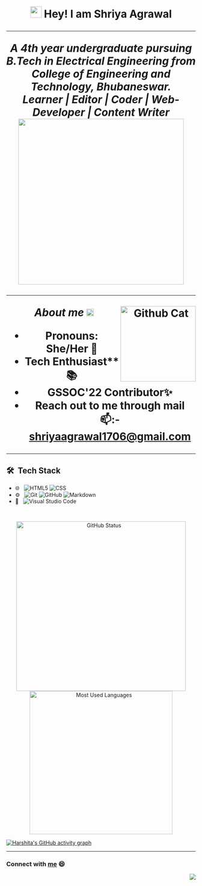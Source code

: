 <h1 align="center"><img src="https://media.giphy.com/media/CV8n4vC6r9b5J3JZd9/giphy.gif" width="30px"> Hey! I am Shriya Agrawal
<hr>

<p align="center">
  <em>
    A 4th year undergraduate pursuing B.Tech in Electrical Engineering from College of Engineering and Technology, Bhubaneswar. <br>
     <b>Learner | Editor | Coder | Web-Developer | Content Writer </b> <br>
    <img src="https://media.giphy.com/media/L1R1tvI9svkIWwpVYr/giphy.gif" width="440px"> <br>
   
    
  </em>
</p>
<hr>
<img align="right" width=200px alt="Github Cat" src="https://camo.githubusercontent.com/3b7c592ede97b6138ffd4b1cc1541c2f3b11fd39/687474703a2f2f33312e6d656469612e74756d626c722e636f6d2f31376665613932306666333665663466356238373764353231366137616164392f74756d626c725f6d6f39786a65387a5a34317163626975666f315f313238302e676966" />

  &nbsp;**_About me_** <img src="https://media.giphy.com/media/ObNTw8Uzwy6KQ/giphy.gif" width="20px"><br>
  
  - Pronouns: She/Her 👧
  - Tech Enthusiast** 📚
  - GSSOC'22 Contributor✨
  - Reach out to me through mail 📫:- shriyaagrawal1706@gmail.com

<hr>
  
## 🛠 &nbsp;Tech Stack


- 🌐 &nbsp;
  ![HTML5](https://img.shields.io/badge/-HTML5-333333?style=flat&logo=HTML5)
  ![CSS](https://img.shields.io/badge/-CSS-333333?style=flat&logo=CSS3&logoColor=1572B6)
  <!---[React](https://img.shields.io/badge/-React-333333?style=flat&logo=react) --->
- ⚙️ &nbsp;
  ![Git](https://img.shields.io/badge/-Git-333333?style=flat&logo=git)
  ![GitHub](https://img.shields.io/badge/-GitHub-333333?style=flat&logo=github)
  ![Markdown](https://img.shields.io/badge/-Markdown-333333?style=flat&logo=markdown)
- 🔧 &nbsp;
  ![Visual Studio Code](https://img.shields.io/badge/-Visual%20Studio%20Code-333333?style=flat&logo=visual-studio-code&logoColor=007ACC)

<br/>

<p align="center">
<!---<i><b><h2> GitHub Stats...📈  </b></i></h2>--->
<img src="https://github-readme-stats.vercel.app/api?username=SHRIYA1706&count_private=true&show_icons=true&theme=radical" alt="GitHub Status" width="450px">
<img src = "https://github-readme-stats.vercel.app/api/top-langs/?username=SHRIYA1706&show_icons=true&layout=compact&theme=radical" alt="Most Used Languages" width="380px">
</p>
  
[![Harshita's GitHub activity graph](https://activity-graph.herokuapp.com/graph?username=SHRIYA1706&theme=radical)](https://git.io/harshita214)
   <br />


<hr>

### Connect with [me](https://www.linkedin.com/in/shriya-agrawal-5a660a187) 😄
  
<img align="right" src="http://estruyf-github.azurewebsites.net/api/VisitorHit?user=harshita214&repo=harshita214&countColorcountColor&countColor=%237B1E7B"/>
